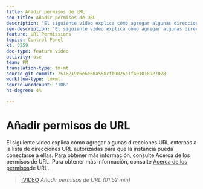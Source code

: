 ```yaml
---
title: Añadir permisos de URL
seo-title: Añadir permisos de URL
description: 'El siguiente vídeo explica cómo agregar algunas direcciones URL externas a la lista de direcciones URL autorizadas para que la instancia pueda conectarse a ellas.  '
seo-description: 'El siguiente vídeo explica cómo agregar algunas direcciones URL externas a la lista de direcciones URL autorizadas para que la instancia pueda conectarse a ellas. '
feature: URl Permissions
topics: Control Panel
kt: 3259
doc-type: feature video
activity: use
team: PM
translation-type: tm+mt
source-git-commit: 7518219e6e6e60a558cfb9026c1f401018927028
workflow-type: tm+mt
source-wordcount: '106'
ht-degree: 4%

---
```



# Añadir permisos de URL

El siguiente vídeo explica cómo agregar algunas direcciones URL externas a la lista de direcciones URL autorizadas para que la instancia pueda conectarse a ellas.  Para obtener más información, consulte Acerca de los permisos de URL. Para obtener más información, consulte [Acerca de los permisos](https://helpx.adobe.com/es/campaign/kb/control-panel-instance-settings.html)de URL.

>[!VIDEO](https://video.tv.adobe.com/v/28149?quality=12)
*Añadir permisos de URL (01:52 min)*
